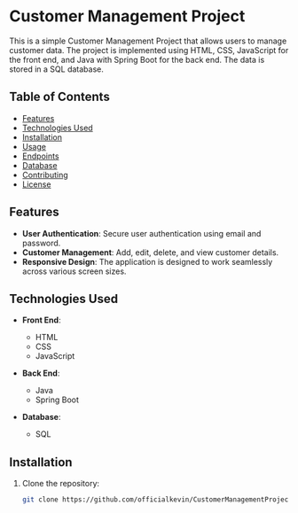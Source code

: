 # Customer Management Project

This is a simple Customer Management Project that allows users to manage customer data. The project is implemented using HTML, CSS, JavaScript for the front end, and Java with Spring Boot for the back end. The data is stored in a SQL database.

## Table of Contents

- [Features](#features)
- [Technologies Used](#technologies-used)
- [Installation](#installation)
- [Usage](#usage)
- [Endpoints](#endpoints)
- [Database](#database)
- [Contributing](#contributing)
- [License](#license)

## Features

- **User Authentication**: Secure user authentication using email and password.
- **Customer Management**: Add, edit, delete, and view customer details.
- **Responsive Design**: The application is designed to work seamlessly across various screen sizes.

## Technologies Used

- **Front End**:
  - HTML
  - CSS
  - JavaScript

- **Back End**:
  - Java
  - Spring Boot

- **Database**:
  - SQL

## Installation

1. Clone the repository:

   ```bash
   git clone https://github.com/officialkevin/CustomerManagementProject.git
